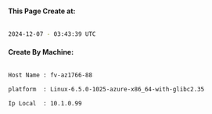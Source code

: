 
   
#### This Page Create at:

```bash

2024-12-07 - 03:43:39 UTC

```

#### Create By Machine:

```bash

Host Name : fv-az1766-88

platform  : Linux-6.5.0-1025-azure-x86_64-with-glibc2.35

Ip Local  : 10.1.0.99

```

